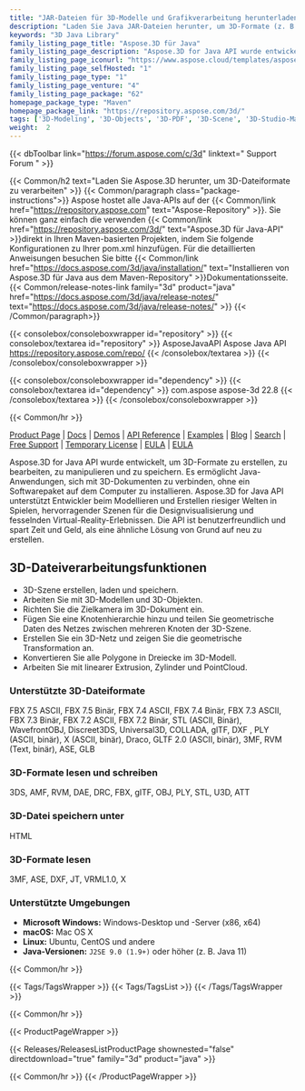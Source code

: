 ```yaml
---
title: "JAR-Dateien für 3D-Modelle und Grafikverarbeitung herunterladen | Aspose.3D"
description: "Laden Sie Java JAR-Dateien herunter, um 3D-Formate (z. B. 3DS, 3MF, DAE, DFX usw.) zu erstellen, zu lesen, zu konvertieren und zu speichern. Unterstützt Geometrien, Graphen, Skelette und Morph-Deformer."
keywords: "3D Java Library"
family_listing_page_title: "Aspose.3D für Java"
family_listing_page_description: "Aspose.3D for Java API wurde entwickelt, um 3D-Formate zu erstellen, zu bearbeiten, zu manipulieren und zu speichern. Es ermöglicht Java-Anwendungen, sich mit 3D-Dokumenten zu verbinden, ohne ein Softwarepaket auf dem Computer zu installieren. Aspose.3D for Java API unterstützt Entwickler beim Modellieren und Erstellen riesiger Welten in Spielen, hervorragender Szenen für die Designvisualisierung und fesselnden Virtual-Reality-Erlebnissen. Die API ist benutzerfreundlich und spart Zeit und Geld, als eine ähnliche Lösung von Grund auf neu zu erstellen."
family_listing_page_iconurl: "https://www.aspose.cloud/templates/aspose/App_Themes/V3/images/3d/272x272/aspose_3d-for-java.png"
family_listing_page_selfHosted: "1"
family_listing_page_type: "1"
family_listing_page_venture: "4"
family_listing_page_package: "62"
homepage_package_type: "Maven"
homepage_package_link: "https://repository.aspose.com/3d/"
tags: ['3D-Modeling', '3D-Objects', '3D-PDF', '3D-Scene', '3D-Studio-Max', '3D-Viewports', '3DS', '3D-to-GLTF2.0', '3D-to-HTML', '3D-to-PDF', '3MF', 'AMF', 'Animation', 'ASE', 'Aspose.3D', 'Aspose.Total', 'AutoCAD', 'Autodesk', 'Collada', 'Conholdate', 'Conholdate.Total', 'Cylinder', 'DAE', 'Darco', 'DirectX', 'DRC', 'DXF', 'FBX', 'Geometry', 'gITF', 'HTML', 'JT', 'Linear-Extrusion', 'Mesh', 'Morph', 'NURBS', 'OBJ', 'PDF', 'PLY', 'PointCloud', 'Polygons', 'Redenring', 'RVM', 'Skeleton', 'STL', 'U3D', 'VRML', 'Wavefront', 'X']
weight:  2
---
```


{{< dbToolbar link="https://forum.aspose.com/c/3d" linktext=" Support Forum " >}}

{{< Common/h2 text="Laden Sie Aspose.3D herunter, um 3D-Dateiformate zu verarbeiten"  >}}
{{< Common/paragraph class="package-instructions">}}
Aspose hostet alle Java-APIs auf der
{{< Common/link href="https://repository.aspose.com" text="Aspose-Repository"  >}}. Sie können ganz einfach die verwenden
{{< Common/link href="https://repository.aspose.com/3d/" text="Aspose.3D für Java-API"  >}}direkt in Ihren Maven-basierten Projekten, indem Sie folgende Konfigurationen zu Ihrer pom.xml hinzufügen. Für die detaillierten Anweisungen besuchen Sie bitte
{{< Common/link href="https://docs.aspose.com/3d/java/installation/" text="Installieren von Aspose.3D für Java aus dem Maven-Repository"  >}}Dokumentationsseite.
{{< Common/release-notes-link family="3d" product="java" href="https://docs.aspose.com/3d/java/release-notes/" text="https://docs.aspose.com/3d/java/release-notes/"  >}}
{{< /Common/paragraph>}}

{{< consolebox/consoleboxwrapper id="repository" >}}
   {{< consolebox/textarea id="repository" >}}
      <repository>
      <id>AsposeJavaAPI</id>
      <name>Aspose Java API</name>
      <url>https://repository.aspose.com/repo/</url>
      </repository>
   {{< /consolebox/textarea >}}
{{< /consolebox/consoleboxwrapper >}}

{{< consolebox/consoleboxwrapper id="dependency" >}}
   {{< consolebox/textarea id="dependency" >}}
      <dependency>
      <groupId>com.aspose</groupId>
      <artifactId>aspose-3d</artifactId>
      <version>22.8</version>
      </dependency>
   {{< /consolebox/textarea >}}
{{< /consolebox/consoleboxwrapper >}}

{{< Common/hr >}}


[Product Page](https://products.aspose.com/3d/java) | [Docs](https://docs.aspose.com/3d/java/) | [Demos](https://products.aspose.app/3d/family) | [API Reference](https://apireference.aspose.com/3d/java) | [Examples](https://github.com/aspose-3d/Aspose.3D-for-Java) | [Blog](https://blog.aspose.com/category/3d/) | [Search](https://search.aspose.com/) | [Free Support](https://forum.aspose.com/c/3d) | [Temporary License](https://purchase.aspose.com/temporary-license) | [EULA](https://about.aspose.com/legal/eula/) | [EULA](https://about.aspose.com/legal/eula/)

Aspose.3D for Java API wurde entwickelt, um 3D-Formate zu erstellen, zu bearbeiten, zu manipulieren und zu speichern. Es ermöglicht Java-Anwendungen, sich mit 3D-Dokumenten zu verbinden, ohne ein Softwarepaket auf dem Computer zu installieren. Aspose.3D for Java API unterstützt Entwickler beim Modellieren und Erstellen riesiger Welten in Spielen, hervorragender Szenen für die Designvisualisierung und fesselnden Virtual-Reality-Erlebnissen. Die API ist benutzerfreundlich und spart Zeit und Geld, als eine ähnliche Lösung von Grund auf neu zu erstellen.

## 3D-Dateiverarbeitungsfunktionen

- 3D-Szene erstellen, laden und speichern.
- Arbeiten Sie mit 3D-Modellen und 3D-Objekten.
- Richten Sie die Zielkamera im 3D-Dokument ein.
- Fügen Sie eine Knotenhierarchie hinzu und teilen Sie geometrische Daten des Netzes zwischen mehreren Knoten der 3D-Szene.
- Erstellen Sie ein 3D-Netz und zeigen Sie die geometrische Transformation an.
- Konvertieren Sie alle Polygone in Dreiecke im 3D-Modell.
- Arbeiten Sie mit linearer Extrusion, Zylinder und PointCloud.

### Unterstützte 3D-Dateiformate

FBX 7.5 ASCII, FBX 7.5 Binär, FBX 7.4 ASCII, FBX 7.4 Binär, FBX 7.3 ASCII, FBX 7.3 Binär, FBX 7.2 ASCII, FBX 7.2 Binär, STL (ASCII, Binär), WavefrontOBJ, Discreet3DS, Universal3D, COLLADA, glTF, DXF , PLY (ASCII, binär), X (ASCII, binär), Draco, GLTF 2.0 (ASCII, binär), 3MF, RVM (Text, binär), ASE, GLB

### 3D-Formate lesen und schreiben

3DS, AMF, RVM, DAE, DRC, FBX, gITF, OBJ, PLY, STL, U3D, ATT

### 3D-Datei speichern unter

HTML

### 3D-Formate lesen

3MF, ASE, DXF, JT, VRML1.0, X

### Unterstützte Umgebungen

- **Microsoft Windows:** Windows-Desktop und -Server (x86, x64)
- **macOS:** Mac OS X
- **Linux:** Ubuntu, CentOS und andere
- **Java-Versionen:** `J2SE 9.0 (1.9+)` oder höher (z. B. Java 11)

{{< Common/hr >}}

{{< Tags/TagsWrapper >}}
 {{< Tags/TagsList >}}
{{< /Tags/TagsWrapper >}}

{{< Common/hr >}}

{{< ProductPageWrapper >}}
<!-- ReleasesListProductPage-->
   {{< Releases/ReleasesListProductPage shownested="false"  directdownload="true" family="3d" product="java" >}}
<!-- /ReleasesListProductPage-->
{{< Common/hr >}}
{{< /ProductPageWrapper >}}

